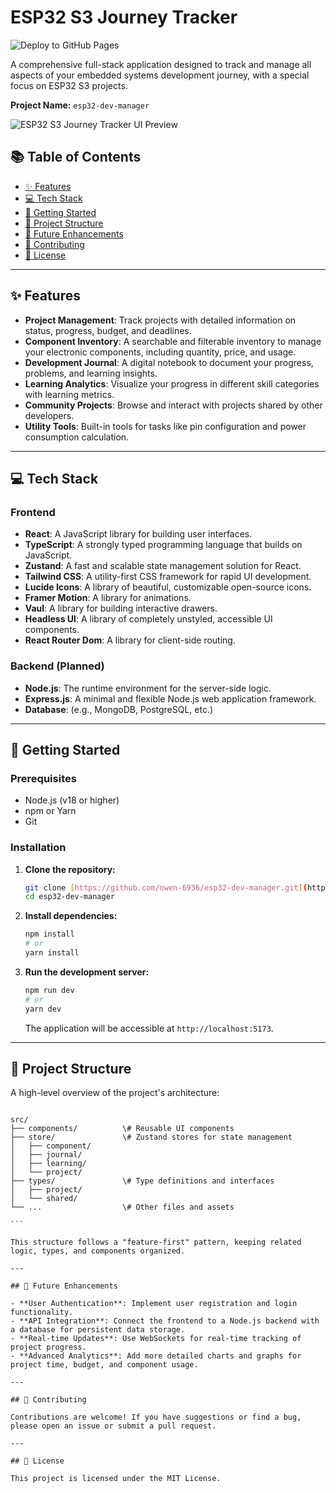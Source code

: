 # ESP32 S3 Journey Tracker

![Deploy to GitHub Pages](https://github.com/owen-6936/esp32-dev-manager/actions/workflows/deploy.yaml/badge.svg)

A comprehensive full-stack application designed to track and manage all aspects of your embedded systems development journey, with a special focus on ESP32 S3 projects.

**Project Name:** `esp32-dev-manager`

![ESP32 S3 Journey Tracker UI Preview](https://your-image-url.com/preview.png)

## 📚 Table of Contents

- [✨ Features](#-features)
- [💻 Tech Stack](#-tech-stack)
- [🚀 Getting Started](#-getting-started)
- [📁 Project Structure](#-project-structure)
- [🔮 Future Enhancements](#-future-enhancements)
- [🤝 Contributing](#-contributing)
- [📄 License](#-license)

---

## ✨ Features

- **Project Management**: Track projects with detailed information on status, progress, budget, and deadlines.
- **Component Inventory**: A searchable and filterable inventory to manage your electronic components, including quantity, price, and usage.
- **Development Journal**: A digital notebook to document your progress, problems, and learning insights.
- **Learning Analytics**: Visualize your progress in different skill categories with learning metrics.
- **Community Projects**: Browse and interact with projects shared by other developers.
- **Utility Tools**: Built-in tools for tasks like pin configuration and power consumption calculation.

---

## 💻 Tech Stack

### Frontend

- **React**: A JavaScript library for building user interfaces.
- **TypeScript**: A strongly typed programming language that builds on JavaScript.
- **Zustand**: A fast and scalable state management solution for React.
- **Tailwind CSS**: A utility-first CSS framework for rapid UI development.
- **Lucide Icons**: A library of beautiful, customizable open-source icons.
- **Framer Motion**: A library for animations.
- **Vaul**: A library for building interactive drawers.
- **Headless UI**: A library of completely unstyled, accessible UI components.
- **React Router Dom**: A library for client-side routing.

### Backend (Planned)

- **Node.js**: The runtime environment for the server-side logic.
- **Express.js**: A minimal and flexible Node.js web application framework.
- **Database**: (e.g., MongoDB, PostgreSQL, etc.)

---

## 🚀 Getting Started

### Prerequisites

- Node.js (v18 or higher)
- npm or Yarn
- Git

### Installation

1. **Clone the repository:**

   ```bash
   git clone [https://github.com/owen-6936/esp32-dev-manager.git](https://github.com/owen-6936/esp32-dev-manager.git)
   cd esp32-dev-manager
   ```

2. **Install dependencies:**

   ```bash
   npm install
   # or
   yarn install
   ```

3. **Run the development server:**

   ```bash
   npm run dev
   # or
   yarn dev
   ```

   The application will be accessible at `http://localhost:5173`.

---

## 📁 Project Structure

A high-level overview of the project's architecture:

````

src/
├── components/          \# Reusable UI components
├── store/               \# Zustand stores for state management
│   ├── component/
│   ├── journal/
│   ├── learning/
│   └── project/
├── types/               \# Type definitions and interfaces
│   ├── project/
│   └── shared/
└── ...                  \# Other files and assets

```

This structure follows a "feature-first" pattern, keeping related logic, types, and components organized.

---

## 🔮 Future Enhancements

- **User Authentication**: Implement user registration and login functionality.
- **API Integration**: Connect the frontend to a Node.js backend with a database for persistent data storage.
- **Real-time Updates**: Use WebSockets for real-time tracking of project progress.
- **Advanced Analytics**: Add more detailed charts and graphs for project time, budget, and component usage.

---

## 🤝 Contributing

Contributions are welcome! If you have suggestions or find a bug, please open an issue or submit a pull request.

---

## 📄 License

This project is licensed under the MIT License.
````

